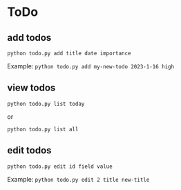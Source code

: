 # ToDo

## add todos
`python todo.py add title date importance`

Example:
`python todo.py add my-new-todo 2023-1-16 high`

## view todos
`python todo.py list today`

or

`python todo.py list all`

## edit todos
`python todo.py edit id field value`

Example:
`python todo.py edit 2 title new-title`

